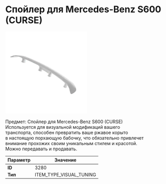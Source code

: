 # Спойлер для Mercedes-Benz S600 (CURSE)

![Item Image](../img/3280.webp?raw=true)

Предмет: Спойлер для Mercedes-Benz S600 (CURSE)<br>Используется для визуальной модификаций вашего<br>транспорта, способен превратить ваше ржавое корыто<br>в настоящую порхающую бабочку, что обязательно привлечет<br>внимание прохожих своим уникальным стилем и красотой.<br>Можно передавать и продавать.


| Параметр | Значение |
|----------|----------|
| **ID** | 3280 |
| **Тип** | ITEM_TYPE_VISUAL_TUNING |

